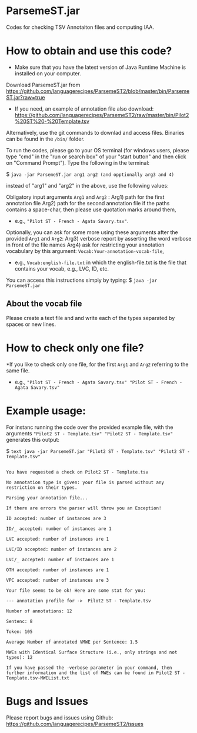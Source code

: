 # ParsemeST.jar
Codes for checking TSV Annotaiton files and computing IAA. 


# How to obtain and use this code? 
* Make sure that you have the latest version of Java Runtime Machine is installed on your computer.  

Download ParsemeST.jar from https://github.com/languagerecipes/ParsemeST2/blob/master/bin/ParsemeST.jar?raw=true
 * If you need, an example of annotation file also download: https://github.com/languagerecipes/ParsemeST2/raw/master/bin/Pilot2%20ST%20-%20Template.tsv 

Alternatively, use the git commands to downlad and access files. Binaries can be found in the `/bin/` folder.

To run the codes, please go to your OS terminal (for windows users, please type "cmd" in the "run or search box" of your "start button" and then click on "Command Prompt"). Type the following in the terminal:

$ ```java -jar ParsemeST.jar arg1 arg2 (and opptionally arg3 and 4)```

instead of "arg1" and "arg2" in the above, use the following values:

Obligatory input arguments `Arg1` and `Arg2` :
	Arg1) path for the first annotation file
	Arg2) path for the second annotation file
if the paths contains a space-char, then please use quotation marks around them,
 * e.g., ```"Pilot ST - French - Agata Savary.tsv"```.

Optionally, you can ask for some more using these arguments after the provided `Arg1` and `Arg2`:
	Arg3) verbose report by asserting the word verbose in front of the file names 
	Arg4) ask for restricting your annotation vocabulary by this argument:  `Vocab:Your-annotation-vocab-file`,
 * e.g., `Vocab:english-file.txt` in which the english-file.txt is the file that contains your vocab,
		 e.g., LVC, ID, etc.

You can access this instructions simply by typing:
$ ```java -jar ParsemeST.jar```
		 
## About the vocab file
Please create a text file and and write each of the types separated by spaces or new lines.

# How to check only one file?
*If you like to check only one file, for the first `Arg1` and `Arg2` referring to the same file.
 * e.g., ```"Pilot ST - French - Agata Savary.tsv" "Pilot ST - French - Agata Savary.tsv"``` 

# Example usage:

For instanc running the code over the provided example file, with the arguments ```"Pilot2 ST - Template.tsv" "Pilot2 ST - Template.tsv"``` generates this output:

$ ```text
java -jar ParsemeST.jar "Pilot2 ST - Template.tsv" "Pilot2 ST - Template.tsv"```


```No annotation type is given: your file is parsed without any restriction on their types.

You have requested a check on Pilot2 ST - Template.tsv

No annotation type is given: your file is parsed without any restriction on their types.

Parsing your annotation file...

If there are errors the parser will throw you an Exception! 

ID accepted: number of instances are 3

ID/_ accepted: number of instances are 1

LVC accepted: number of instances are 1

LVC/ID accepted: number of instances are 2

LVC/_ accepted: number of instances are 1

OTH accepted: number of instances are 1

VPC accepted: number of instances are 3

Your file seems to be ok! Here are some stat for you: 

--- annotation profile for ->  Pilot2 ST - Template.tsv

Number of annotations: 12

Sentenc: 8

Token: 105

Average Number of annotated VMWE per Sentence: 1.5

MWEs with Identical Surface Structure (i.e., only strings and not types): 12

If you have passed the -verbose parameter in your command, then further information and the list of MWEs can be found in Pilot2 ST - Template.tsv-MWEList.txt
```

# Bugs and Issues
Please report bugs and issues using Github: https://github.com/languagerecipes/ParsemeST2/issues 

